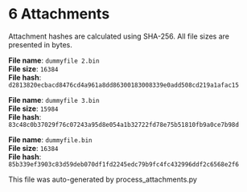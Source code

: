 # 6 Attachments

Attachment hashes are calculated using SHA-256. All file sizes are presented in bytes.

**File name**: `dummyfile 2.bin`\
**File size**: `16384`\
**File hash**: `d2813820ecbacd8476cd4a961a8dd86300183008339e0add508cd219a1afac15`

**File name**: `dummyfile 3.bin`\
**File size**: `15984`\
**File hash**: `83c48c0b37029f76c07243a95d8e054a1b32722fd78e75b51810fb9a0ce7b98d`

**File name**: `dummyfile.bin`\
**File size**: `16384`\
**File hash**: `85b339ef3903c83d59deb070df1fd2245edc79b9fc4fc432996ddf2c6568e2f6`

<p class="helper">This file was auto-generated by process_attachments.py</p>